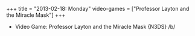 +++
title = "2013-02-18: Monday"
video-games = ["Professor Layton and the Miracle Mask"]
+++


* Video Game: Professor Layton and the Miracle Mask {N3DS} /b/